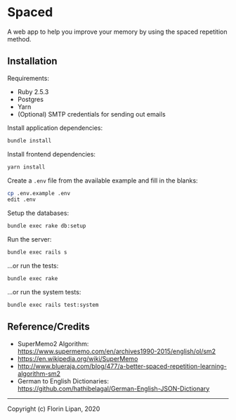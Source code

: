 # Spaced

A web app to help you improve your memory by using the spaced repetition method.

## Installation

Requirements:

- Ruby 2.5.3
- Postgres
- Yarn
- (Optional) SMTP credentials for sending out emails

Install application dependencies:

```sh
bundle install
```

Install frontend dependencies:

```sh
yarn install
```

Create a `.env` file from the available example and fill in the blanks:

```sh
cp .env.example .env
edit .env
```

Setup the databases:

```sh
bundle exec rake db:setup
```

Run the server:

```sh
bundle exec rails s
```

...or run the tests:

```sh
bundle exec rake
```

...or run the system tests:

```sh
bundle exec rails test:system
```

## Reference/Credits

- SuperMemo2 Algorithm: <https://www.supermemo.com/en/archives1990-2015/english/ol/sm2>
- <https://en.wikipedia.org/wiki/SuperMemo>
- <http://www.blueraja.com/blog/477/a-better-spaced-repetition-learning-algorithm-sm2>
- German to English Dictionaries: <https://github.com/hathibelagal/German-English-JSON-Dictionary>

---

Copyright (c) Florin Lipan, 2020
